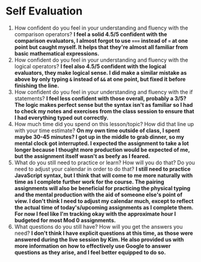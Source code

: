 # Self Evaluation

1. How confident do you feel in your understanding and fluency with the comparison operators? **I feel a solid 4.5/5 confident with the comparison evaluators, I almost forgot to use `===` instead of `=` at one point but caught myself. It helps that they're almost all familiar from basic mathematical expressions.**
1. How confident do you feel in your understanding and fluency with the logical operators? **I feel also 4.5/5 confident with the logical evaluators, they make logical sense. I did make a similar mistake as above by only typing `&` instead of `&&` at one point, but fixed it before finishing the line.**
1. How confident do you feel in your understanding and fluency with the if statements? **I feel less confident with those overall, probably a 3/5? The logic makes perfect sense but the syntax isn't as familiar so I had to check my notes and exercises from the class session to ensure that I had everything typed out correctly.**
1. How much time did you spend on this lesson/topic? How did that line up with your time estimate? **On my own time outside of class, I spent maybe 30-45 minutes? I got up in the middle to grab dinner, so my mental clock got interrupted. I expected the assignment to take a lot longer because I thought more production would be expected of me, but the assignment itself wasn't as beefy as I feared.**
1. What do you still need to practice or learn? How will you do that? Do you need to adjust your calendar in order to do that? **I still need to practice JavaScript syntax, but I think that will come to me more naturally with time as I complete further work for the course. The pairing assignments will also be beneficial for practicing the physical typing and the mental production with the aid of someone else's point of view. I don't think I need to adjust my calendar much, except to reflect the actual time of today's/upcoming assignments as I complete them. For now I feel like I'm tracking okay with the approximate hour I budgeted for most Mod 0 assignments.**
1. What questions do you still have? How will you get the answers you need? **I don't think I have explicit questions at this time, as those were answered during the live session by Kim. He also provided us with more information on how to effectively use Google to answer questions as they arise, and I feel better equipped to do so.**
